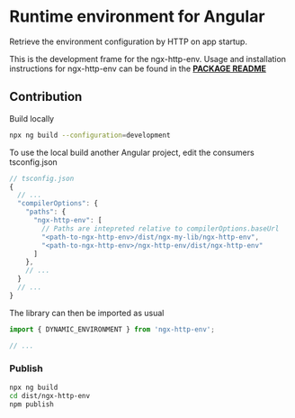 # Runtime environment for Angular

Retrieve the environment configuration by HTTP on app startup.

This is the development frame for the ngx-http-env. Usage and installation instructions for ngx-http-env can be found in the [**PACKAGE README**](./projects/ngx-http-env/README.md)

## Contribution

Build locally

``` bash
npx ng build --configuration=development
```

To use the local build another Angular project, edit the consumers tsconfig.json

```js
// tsconfig.json
{
  // ...
  "compilerOptions": {
    "paths": {
      "ngx-http-env": [
        // Paths are intepreted relative to compilerOptions.baseUrl
        "<path-to-ngx-http-env>/dist/ngx-my-lib/ngx-http-env",
        "<path-to-ngx-http-env>/ngx-http-env/dist/ngx-http-env"
      ]
    },
    // ...
  }
  // ...
}
```

The library can then be imported as usual

``` ts
import { DYNAMIC_ENVIRONMENT } from 'ngx-http-env';

// ...
```


### Publish

``` bash
npx ng build
cd dist/ngx-http-env
npm publish
```
